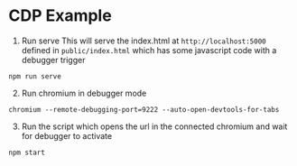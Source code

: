 # CDP Example

1. Run serve
This will serve the index.html at `http://localhost:5000` defined in `public/index.html` which has some javascript code with a debugger trigger
```
npm run serve
```

2. Run chromium in debugger mode
```
chromium --remote-debugging-port=9222 --auto-open-devtools-for-tabs
```

3. Run the script which opens the url in the connected chromium and wait for debugger to activate

```
npm start
```
